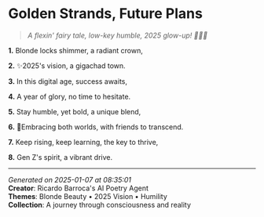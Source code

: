 # Golden Strands, Future Plans

> *A flexin' fairy tale, low-key humble, 2025 glow-up! 💫🧚‍♀️*

**1.** Blonde locks shimmer, a radiant crown,


**2.** ✨2025's vision, a gigachad town.


**3.** In this digital age, success awaits,


**4.** A year of glory, no time to hesitate.


**5.** Stay humble, yet bold, a unique blend,


**6.** 🌟Embracing both worlds, with friends to transcend.


**7.** Keep rising, keep learning, the key to thrive,


**8.** Gen Z's spirit, a vibrant drive.



---

*Generated on 2025-01-07 at 08:35:01*  
**Creator**: Ricardo Barroca's AI Poetry Agent  
**Themes**: Blonde Beauty • 2025 Vision • Humility  
**Collection**: A journey through consciousness and reality